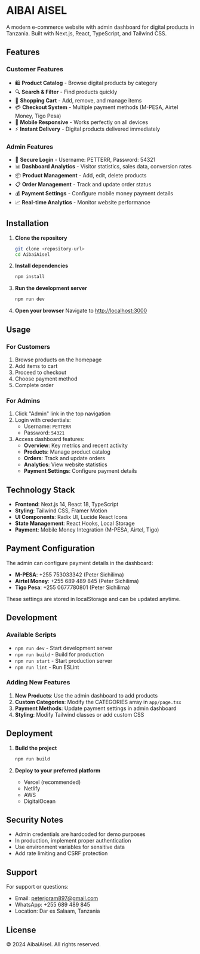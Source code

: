 # AIBAI AISEL

A modern e-commerce website with admin dashboard for digital products in Tanzania. Built with Next.js, React, TypeScript, and Tailwind CSS.

## Features

### Customer Features
- 🛍️ **Product Catalog** - Browse digital products by category
- 🔍 **Search & Filter** - Find products quickly
- 🛒 **Shopping Cart** - Add, remove, and manage items
- 💳 **Checkout System** - Multiple payment methods (M-PESA, Airtel Money, Tigo Pesa)
- 📱 **Mobile Responsive** - Works perfectly on all devices
- ⚡ **Instant Delivery** - Digital products delivered immediately

### Admin Features
- 🔐 **Secure Login** - Username: PETTERR, Password: 54321
- 📊 **Dashboard Analytics** - Visitor statistics, sales data, conversion rates
- 📦 **Product Management** - Add, edit, delete products
- 📋 **Order Management** - Track and update order status
- 💰 **Payment Settings** - Configure mobile money payment details
- 📈 **Real-time Analytics** - Monitor website performance

## Installation

1. **Clone the repository**
   ```bash
   git clone <repository-url>
   cd AibaiAisel
   ```

2. **Install dependencies**
   ```bash
   npm install
   ```

3. **Run the development server**
   ```bash
   npm run dev
   ```

4. **Open your browser**
   Navigate to [http://localhost:3000](http://localhost:3000)

## Usage

### For Customers
1. Browse products on the homepage
2. Add items to cart
3. Proceed to checkout
4. Choose payment method
5. Complete order

### For Admins
1. Click "Admin" link in the top navigation
2. Login with credentials:
   - Username: `PETTERR`
   - Password: `54321`
3. Access dashboard features:
   - **Overview**: Key metrics and recent activity
   - **Products**: Manage product catalog
   - **Orders**: Track and update orders
   - **Analytics**: View website statistics
   - **Payment Settings**: Configure payment details

## Technology Stack

- **Frontend**: Next.js 14, React 18, TypeScript
- **Styling**: Tailwind CSS, Framer Motion
- **UI Components**: Radix UI, Lucide React Icons
- **State Management**: React Hooks, Local Storage
- **Payment**: Mobile Money Integration (M-PESA, Airtel, Tigo)



## Payment Configuration

The admin can configure payment details in the dashboard:

- **M-PESA**: +255 753033342 (Peter Sichilima)
- **Airtel Money**: +255 689 489 845 (Peter Sichilima)
- **Tigo Pesa**: +255 0677780801 (Peter Sichilima)

These settings are stored in localStorage and can be updated anytime.

## Development

### Available Scripts

- `npm run dev` - Start development server
- `npm run build` - Build for production
- `npm run start` - Start production server
- `npm run lint` - Run ESLint

### Adding New Features

1. **New Products**: Use the admin dashboard to add products
2. **Custom Categories**: Modify the CATEGORIES array in `app/page.tsx`
3. **Payment Methods**: Update payment settings in admin dashboard
4. **Styling**: Modify Tailwind classes or add custom CSS

## Deployment

1. **Build the project**
   ```bash
   npm run build
   ```

2. **Deploy to your preferred platform**
   - Vercel (recommended)
   - Netlify
   - AWS
   - DigitalOcean

## Security Notes

- Admin credentials are hardcoded for demo purposes
- In production, implement proper authentication
- Use environment variables for sensitive data
- Add rate limiting and CSRF protection

## Support

For support or questions:
- Email: peterjoram897@gmail.com
- WhatsApp: +255 689 489 845
- Location: Dar es Salaam, Tanzania

## License

© 2024 AibaiAisel. All rights reserved.

